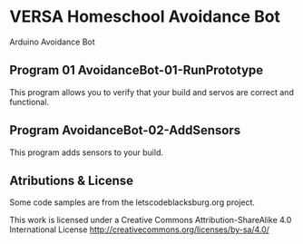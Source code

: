 # VERSA Homeschool Avoidance Bot
Arduino Avoidance Bot

## Program 01 AvoidanceBot-01-RunPrototype
This program allows you to verify that your build and servos are correct and functional. 

## Program AvoidanceBot-02-AddSensors
This program adds sensors to your build.

## Atributions & License 
Some code samples are from the letscodeblacksburg.org project.

This work is licensed under a Creative Commons Attribution-ShareAlike 4.0 International License
  http://creativecommons.org/licenses/by-sa/4.0/ 
